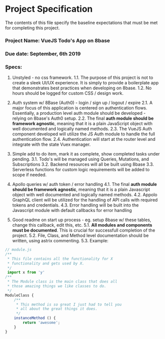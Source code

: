 # Project Specification

The contents of this file specify the baseline expectations that must be met for completing this project.

### Project Name: VueJS Todo's App on 8base
### Due date: September, 6th 2019
### Specs:

1. Unstyled - no css framework.
	1.1. The purpose of this project is not to create a sleek UI/UX experience. It is simply to provide a boilerplate app that demonstrates best practices when developing on 8base.
	1.2. No hours should be logged for custom CSS / design work.

2. Auth system w/ 8Base (Auth0) - login / sign up / logout / expire
	2.1. A major focus of this application is centered on authentication flows. Essentially, a production level auth module should be developed - relying on 8base's Auth0 setup.
	2.2. The final **auth module should be framework agnostic**, meaning that it is a plain JavaScript object with well documented and logically named methods.
	2.3. The VueJS Auth component developed will utilize the JS Auth module to handle the full authentication flow.
	2.4. Authentication will start at the router level and integrate with the state Vuex manager.

3. Simple add to do item, mark it as complete, show completed tasks under pending.
	3.1. Todo's will be managed using Queries, Mutations, and Subscriptions
	3.2. Backend resources will all be built using 8base
	3.3. Serverless functions for custom logic requirements will be added to scope if needed.

4. Apollo queries w/ auth token / error handling
	4.1. The final **auth module should be framework agnostic**, meaning that it is a plain Javascript object with well documented and logically named methods.
	4.2. Appolo GraphQL client will be utilized for the handling of API calls with required tokens and credentials.
	4.3. Error handling will be built into the Javascript module with default callbacks for error handling

5. Good readme on start up process - eg. setup 8base w/ these tables, change this callback, edit this, etc. 
	5.1. **All modules and components must be documented**. This is crucial for successfull completion of the project.
	5.2. File, Class, and Method level documentation should be written, using astrix commenting. 
	5.3. Example:

```javascript
// module.js
/**
 * This file contains all the functionality for X 
 * functionality and gets used by X. 
 */
 import x from 'y'
/**
 * The Module class is the main class that does all
 * those amazing things we like classes to do. 
 */
ModuleClass {
	/**
	 * This method is so great I just had to tell you
	 * all about the great things it does. 
	 */
	instanceMethod () {
		return 'awesome';
	}
}

```